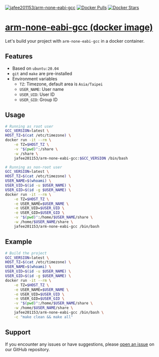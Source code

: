 [![jafee201153/arm-none-eabi-gcc](https://github.com/leoli0605/docker-arm-none-eabi-gcc/actions/workflows/publish.yml/badge.svg)](https://github.com/leoli0605/docker-arm-none-eabi-gcc/actions/workflows/publish.yml)
[![Docker Pulls](https://img.shields.io/docker/pulls/jafee201153/arm-none-eabi-gcc.svg)](https://hub.docker.com/r/jafee201153/arm-none-eabi-gcc/)
[![Docker Stars](https://img.shields.io/docker/stars/jafee201153/arm-none-eabi-gcc.svg)](https://hub.docker.com/r/jafee201153/arm-none-eabi-gcc/)

# [arm-none-eabi-gcc (docker image)](https://hub.docker.com/r/jafee201153/arm-none-eabi-gcc)

Let's build your project with `arm-none-eabi-gcc` in a docker container.

## Features

- Based on `ubuntu:20.04`
- `git` and `make` are pre-installed
- Environment variables
  - `TZ`: Timezone, default area is `Asia/Taipei`
  - `USER_NAME`: User name
  - `USER_UID`: User ID
  - `USER_GID`: Group ID

## Usage

```bash
# Running as root user
GCC_VERSION=latest \
HOST_TZ=$(cat /etc/timezone) \
docker run -it --rm \
    -e TZ=$HOST_TZ \
    -v "$(pwd)":/share \
    -w /share \
    jafee201153/arm-none-eabi-gcc:$GCC_VERSION /bin/bash
```

```bash
# Running as non-root user
GCC_VERSION=latest \
HOST_TZ=$(cat /etc/timezone) \
USER_NAME=$(whoami) \
USER_UID=$(id -u $USER_NAME) \
USER_GID=$(id -g $USER_NAME) \
docker run -it --rm \
    -e TZ=$HOST_TZ \
    -e USER_NAME=$USER_NAME \
    -e USER_UID=$USER_UID \
    -e USER_GID=$USER_GID \
    -v "$(pwd)":/home/$USER_NAME/share \
    -w /home/$USER_NAME/share \
    jafee201153/arm-none-eabi-gcc /bin/bash
```

## Example

```bash
# Build the project
GCC_VERSION=latest \
HOST_TZ=$(cat /etc/timezone) \
USER_NAME=$(whoami) \
USER_UID=$(id -u $USER_NAME) \
USER_GID=$(id -g $USER_NAME) \
docker run -it --rm \
    -e TZ=$HOST_TZ \
    -e USER_NAME=$USER_NAME \
    -e USER_UID=$USER_UID \
    -e USER_GID=$USER_GID \
    -v "$(pwd)":/home/$USER_NAME/share \
    -w /home/$USER_NAME/share \
    jafee201153/arm-none-eabi-gcc /bin/bash \
    -c "make clean && make all"
```

## Support

If you encounter any issues or have suggestions, please [open an issue](https://github.com/leoli0605/docker-arm-none-eabi-gcc/issues) on our GitHub repository.
